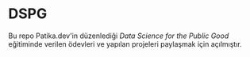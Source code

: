 # DSPG  
  
Bu repo Patika.dev'in düzenlediği *Data Science for the Public Good* eğitiminde verilen ödevleri ve yapılan projeleri paylaşmak için açılmıştır.

